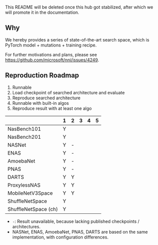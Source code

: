 This README will be deleted once this hub got stabilized, after which we will promote it in the documentation.

## Why

We hereby provides a series of state-of-the-art search space, which is PyTorch model + mutations + training recipe.

For further motivations and plans, please see https://github.com/microsoft/nni/issues/4249.

## Reproduction Roadmap

1. Runnable
2. Load checkpoint of searched architecture and evaluate
3. Reproduce searched architecture
4. Runnable with built-in algos
5. Reproduce result with at least one algo

|                        | 1      | 2      | 3      | 4      | 5      |
|------------------------|--------|--------|--------|--------|--------|
| NasBench101            | Y      |        |        |        |        |
| NasBench201            | Y      |        |        |        |        |
| NASNet                 | Y      | -      |        |        |        |
| ENAS                   | Y      | -      |        |        |        |
| AmoebaNet              | Y      | -      |        |        |        |
| PNAS                   | Y      | -      |        |        |        |
| DARTS                  | Y      | Y      |        |        |        |
| ProxylessNAS           | Y      | Y      |        |        |        |
| MobileNetV3Space       | Y      | Y      |        |        |        |
| ShuffleNetSpace        | Y      |        |        |        |        |
| ShuffleNetSpace (ch)   | Y      |        |        |        |        |

* `-`: Result unavailable, because lacking published checkpoints / architectures.
* NASNet, ENAS, AmoebaNet, PNAS, DARTS are based on the same implementation, with configuration differences.
